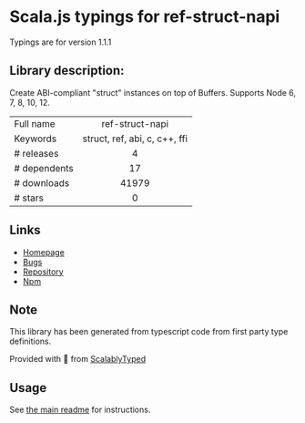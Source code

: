 
# Scala.js typings for ref-struct-napi

Typings are for version 1.1.1

## Library description:
Create ABI-compliant "struct" instances on top of Buffers. Supports Node 6, 7, 8, 10, 12.

|                    |                 |
| ------------------ | :-------------: |
| Full name          | ref-struct-napi |
| Keywords           | struct, ref, abi, c, c++, ffi |
| # releases         | 4 |
| # dependents       | 17 |
| # downloads        | 41979 |
| # stars            | 0 |

## Links
- [Homepage](https://github.com/Janealter/ref-struct-napi#readme)
- [Bugs](https://github.com/Janealter/ref-struct-napi/issues)
- [Repository](https://github.com/Janealter/ref-struct-napi)
- [Npm](https://www.npmjs.com/package/ref-struct-napi)
    


## Note
This library has been generated from typescript code from first party type definitions.

Provided with :purple_heart: from [ScalablyTyped](https://github.com/oyvindberg/ScalablyTyped)

## Usage
See [the main readme](../../readme.md) for instructions.


